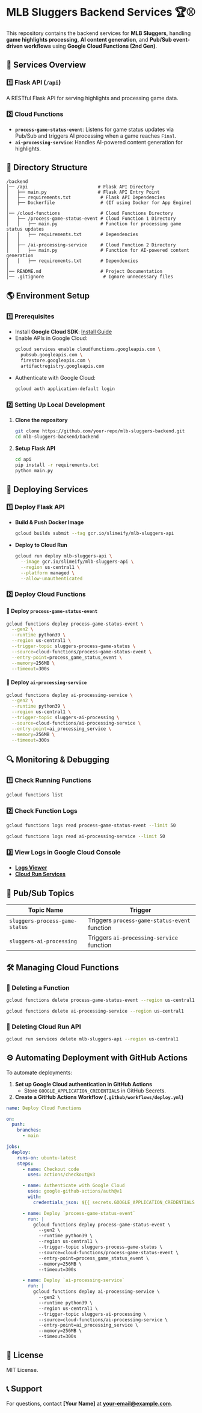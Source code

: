 # **MLB Sluggers Backend Services 🏆⚾**
This repository contains the backend services for **MLB Sluggers**, handling **game highlights processing**, **AI content generation**, and **Pub/Sub event-driven workflows** using **Google Cloud Functions (2nd Gen)**.

## **🚀 Services Overview**
### **1️⃣ Flask API (`/api`)**
A RESTful Flask API for serving highlights and processing game data.

### **2️⃣ Cloud Functions**
- **`process-game-status-event`**: Listens for game status updates via Pub/Sub and triggers AI processing when a game reaches `Final`.
- **`ai-processing-service`**: Handles AI-powered content generation for highlights.

## **📂 Directory Structure**
```
/backend
│── /api                          # Flask API Directory
│   ├── main.py                   # Flask API Entry Point
│   ├── requirements.txt           # Flask API Dependencies
│   ├── Dockerfile                 # (If using Docker for App Engine)
│
│── /cloud-functions               # Cloud Functions Directory
│   ├── /process-game-status-event # Cloud Function 1 Directory
│   │   ├── main.py                # Function for processing game status updates
│   │   ├── requirements.txt       # Dependencies
│   │
│   ├── /ai-processing-service     # Cloud Function 2 Directory
│   │   ├── main.py                # Function for AI-powered content generation
│   │   ├── requirements.txt       # Dependencies
│
│── README.md                      # Project Documentation
│── .gitignore                      # Ignore unnecessary files
```

## **🌎 Environment Setup**
### **1️⃣ Prerequisites**
- Install **Google Cloud SDK**: [Install Guide](https://cloud.google.com/sdk/docs/install)
- Enable APIs in Google Cloud:
  ```sh
  gcloud services enable cloudfunctions.googleapis.com \
    pubsub.googleapis.com \
    firestore.googleapis.com \
    artifactregistry.googleapis.com
  ```
- Authenticate with Google Cloud:
  ```sh
  gcloud auth application-default login
  ```

### **2️⃣ Setting Up Local Development**
1. **Clone the repository**  
   ```sh
   git clone https://github.com/your-repo/mlb-sluggers-backend.git
   cd mlb-sluggers-backend/backend
   ```
2. **Setup Flask API**  
   ```sh
   cd api
   pip install -r requirements.txt
   python main.py
   ```

## **🚀 Deploying Services**
### **1️⃣ Deploy Flask API**
- **Build & Push Docker Image**
  ```sh
  gcloud builds submit --tag gcr.io/slimeify/mlb-sluggers-api
  ```
- **Deploy to Cloud Run**
  ```sh
  gcloud run deploy mlb-sluggers-api \
    --image gcr.io/slimeify/mlb-sluggers-api \
    --region us-central1 \
    --platform managed \
    --allow-unauthenticated
  ```

### **2️⃣ Deploy Cloud Functions**
#### **🚀 Deploy `process-game-status-event`**
```sh
gcloud functions deploy process-game-status-event \
  --gen2 \
  --runtime python39 \
  --region us-central1 \
  --trigger-topic sluggers-process-game-status \
  --source=cloud-functions/process-game-status-event \
  --entry-point=process_game_status_event \
  --memory=256MB \
  --timeout=300s
```

#### **🚀 Deploy `ai-processing-service`**
```sh
gcloud functions deploy ai-processing-service \
  --gen2 \
  --runtime python39 \
  --region us-central1 \
  --trigger-topic sluggers-ai-processing \
  --source=cloud-functions/ai-processing-service \
  --entry-point=ai_processing_service \
  --memory=256MB \
  --timeout=300s
```

## **🔍 Monitoring & Debugging**
### **1️⃣ Check Running Functions**
```sh
gcloud functions list
```
### **2️⃣ Check Function Logs**
```sh
gcloud functions logs read process-game-status-event --limit 50
```
```sh
gcloud functions logs read ai-processing-service --limit 50
```

### **3️⃣ View Logs in Google Cloud Console**
- [**Logs Viewer**](https://console.cloud.google.com/logs/viewer?project=slimeify&resource=cloud_function&minLogLevel=0)
- [**Cloud Run Services**](https://console.cloud.google.com/run)

## **📌 Pub/Sub Topics**
| **Topic Name**                 | **Trigger**                                      |
|---------------------------------|-------------------------------------------------|
| `sluggers-process-game-status`  | Triggers `process-game-status-event` function  |
| `sluggers-ai-processing`        | Triggers `ai-processing-service` function      |

## **🛠️ Managing Cloud Functions**
### **🛑 Deleting a Function**
```sh
gcloud functions delete process-game-status-event --region us-central1
```
```sh
gcloud functions delete ai-processing-service --region us-central1
```

### **🛑 Deleting Cloud Run API**
```sh
gcloud run services delete mlb-sluggers-api --region us-central1
```

## **⚙️ Automating Deployment with GitHub Actions**
To automate deployments:
1. **Set up Google Cloud authentication in GitHub Actions**  
   - Store `GOOGLE_APPLICATION_CREDENTIALS` in GitHub Secrets.
2. **Create a GitHub Actions Workflow (`.github/workflows/deploy.yml`)**
```yaml
name: Deploy Cloud Functions

on:
  push:
    branches:
      - main

jobs:
  deploy:
    runs-on: ubuntu-latest
    steps:
      - name: Checkout code
        uses: actions/checkout@v3

      - name: Authenticate with Google Cloud
        uses: google-github-actions/auth@v1
        with:
          credentials_json: ${{ secrets.GOOGLE_APPLICATION_CREDENTIALS }}

      - name: Deploy `process-game-status-event`
        run: |
          gcloud functions deploy process-game-status-event \
            --gen2 \
            --runtime python39 \
            --region us-central1 \
            --trigger-topic sluggers-process-game-status \
            --source=cloud-functions/process-game-status-event \
            --entry-point=process_game_status_event \
            --memory=256MB \
            --timeout=300s

      - name: Deploy `ai-processing-service`
        run: |
          gcloud functions deploy ai-processing-service \
            --gen2 \
            --runtime python39 \
            --region us-central1 \
            --trigger-topic sluggers-ai-processing \
            --source=cloud-functions/ai-processing-service \
            --entry-point=ai_processing_service \
            --memory=256MB \
            --timeout=300s
```

## **📜 License**
MIT License.

## **📞 Support**
For questions, contact **[Your Name]** at **your-email@example.com**.
